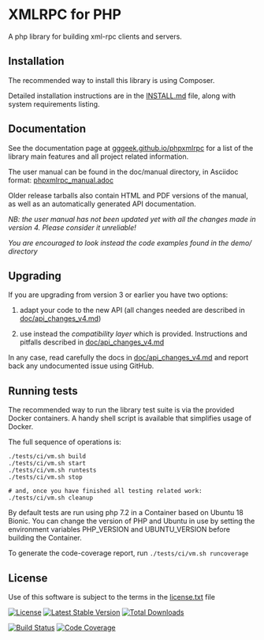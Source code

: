 XMLRPC for PHP
==============
A php library for building xml-rpc clients and servers.

Installation
------------
The recommended way to install this library is using Composer.

Detailed installation instructions are in the [INSTALL.md](INSTALL.md) file, along with system requirements listing.

Documentation
-------------

See the documentation page at [gggeek.github.io/phpxmlrpc](https://gggeek.github.io/phpxmlrpc) for a list of the
library main features and all project related information.

The user manual can be found in the doc/manual directory, in Asciidoc format: [phpxmlrpc_manual.adoc](doc/manual/phpxmlrpc_manual.adoc)

Older release tarballs also contain HTML and PDF versions of the manual, as well as an automatically generated API documentation.

*NB: the user manual has not been updated yet with all the changes made in version 4. Please consider it unreliable!*

*You are encouraged to look instead the code examples found in the demo/ directory*

Upgrading
---------
If you are upgrading from version 3 or earlier you have two options:

1. adapt your code to the new API (all changes needed are described in [doc/api_changes_v4.md](doc/api_changes_v4.md))

2. use instead the *compatibility layer* which is provided. Instructions and pitfalls described in [doc/api_changes_v4.md](doc/api_changes_v4.md##enabling-compatibility-with-legacy-code)

In any case, read carefully the docs in [doc/api_changes_v4.md](doc/api_changes_v4.md) and report back any undocumented
issue using GitHub.

Running tests
-------------

The recommended way to run the library test suite is via the provided Docker containers.
A handy shell script is available that simplifies usage of Docker.

The full sequence of operations is:

    ./tests/ci/vm.sh build
    ./tests/ci/vm.sh start
    ./tests/ci/vm.sh runtests
    ./tests/ci/vm.sh stop

    # and, once you have finished all testing related work:
    ./tests/ci/vm.sh cleanup

By default tests are run using php 7.2 in a Container based on Ubuntu 18 Bionic.
You can change the version of PHP and Ubuntu in use by setting the environment variables PHP_VERSION and UBUNTU_VERSION
before building the Container.

To generate the code-coverage report, run `./tests/ci/vm.sh runcoverage`

License
-------
Use of this software is subject to the terms in the [license.txt](license.txt) file


[![License](https://poser.pugx.org/phpxmlrpc/phpxmlrpc/license)](https://packagist.org/packages/phpxmlrpc/phpxmlrpc)
[![Latest Stable Version](https://poser.pugx.org/phpxmlrpc/phpxmlrpc/v/stable)](https://packagist.org/packages/phpxmlrpc/phpxmlrpc)
[![Total Downloads](https://poser.pugx.org/phpxmlrpc/phpxmlrpc/downloads)](https://packagist.org/packages/phpxmlrpc/phpxmlrpc)

[![Build Status](https://github.com/gggeek/phpxmlrpc/actions/workflows/ci.yml/badge.svg)](https://github.com/gggeek/phpxmlrpc/actions/workflows/ci.yml)
[![Code Coverage](https://scrutinizer-ci.com/g/gggeek/phpxmlrpc/badges/coverage.png)](https://scrutinizer-ci.com/g/gggeek/phpxmlrpc)
